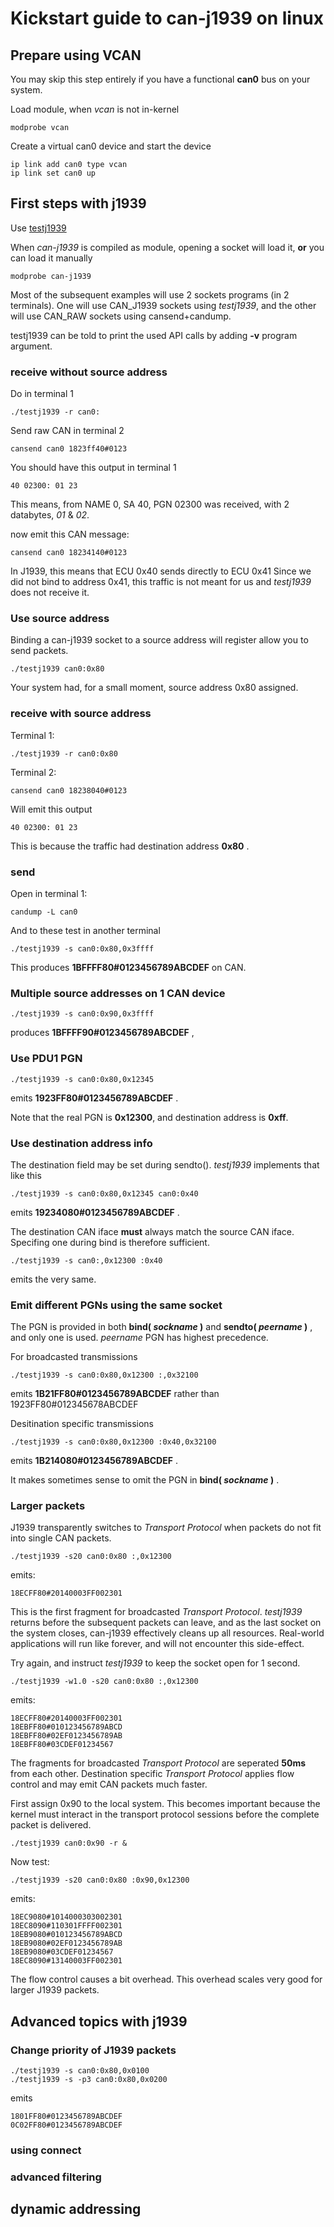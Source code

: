 # Kickstart guide to can-j1939 on linux

## Prepare using VCAN

You may skip this step entirely if you have a functional
**can0** bus on your system.

Load module, when *vcan* is not in-kernel

	modprobe vcan

Create a virtual can0 device and start the device

	ip link add can0 type vcan
	ip link set can0 up

## First steps with j1939

Use [testj1939](testj1939.c)

When *can-j1939* is compiled as module, opening a socket will load it,
__or__ you can load it manually

	modprobe can-j1939

Most of the subsequent examples will use 2 sockets programs (in 2 terminals).
One will use CAN_J1939 sockets using *testj1939*,
and the other will use CAN_RAW sockets using cansend+candump.

testj1939 can be told to print the used API calls by adding **-v** program argument.

### receive without source address

Do in terminal 1

	./testj1939 -r can0:

Send raw CAN in terminal 2

	cansend can0 1823ff40#0123

You should have this output in terminal 1

	40 02300: 01 23

This means, from NAME 0, SA 40, PGN 02300 was received,
with 2 databytes, *01* & *02*.

now emit this CAN message:

	cansend can0 18234140#0123

In J1939, this means that ECU 0x40 sends directly to ECU 0x41
Since we did not bind to address 0x41, this traffic
is not meant for us and *testj1939* does not receive it.

### Use source address

Binding a can-j1939 socket to a source address will register
allow you to send packets.

	./testj1939 can0:0x80

Your system had, for a small moment, source address 0x80 assigned.

### receive with source address

Terminal 1:

	./testj1939 -r can0:0x80

Terminal 2:

	cansend can0 18238040#0123

Will emit this output

	40 02300: 01 23

This is because the traffic had destination address __0x80__ .

### send

Open in terminal 1:

	candump -L can0

And to these test in another terminal

	./testj1939 -s can0:0x80,0x3ffff

This produces **1BFFFF80#0123456789ABCDEF** on CAN.

### Multiple source addresses on 1 CAN device

	./testj1939 -s can0:0x90,0x3ffff

produces **1BFFFF90#0123456789ABCDEF** ,

### Use PDU1 PGN

	./testj1939 -s can0:0x80,0x12345

emits **1923FF80#0123456789ABCDEF** .

Note that the real PGN is **0x12300**, and destination address is **0xff**.

### Use destination address info

The destination field may be set during sendto().
*testj1939* implements that like this

	./testj1939 -s can0:0x80,0x12345 can0:0x40

emits **19234080#0123456789ABCDEF** .

The destination CAN iface __must__ always match the source CAN iface.
Specifing one during bind is therefore sufficient.

	./testj1939 -s can0:,0x12300 :0x40

emits the very same.

### Emit different PGNs using the same socket

The PGN is provided in both __bind( *sockname* )__ and
__sendto( *peername* )__ , and only one is used.
*peername* PGN has highest precedence.

For broadcasted transmissions

	./testj1939 -s can0:0x80,0x12300 :,0x32100

emits **1B21FF80#0123456789ABCDEF** rather than 1923FF80#012345678ABCDEF

Desitination specific transmissions

	./testj1939 -s can0:0x80,0x12300 :0x40,0x32100

emits **1B214080#0123456789ABCDEF** .

It makes sometimes sense to omit the PGN in __bind( *sockname* )__ .

### Larger packets

J1939 transparently switches to *Transport Protocol* when packets
do not fit into single CAN packets.

	./testj1939 -s20 can0:0x80 :,0x12300

emits:

	18ECFF80#20140003FF002301

This is the first fragment for broadcasted *Transport Protocol*.
_testj1939_ returns before the subsequent packets can leave, and
as the last socket on the system closes, can-j1939 effectively
cleans up all resources. Real-world applications will run like forever,
and will not encounter this side-effect.

Try again, and instruct _testj1939_ to keep the socket open for 1 second.

	./testj1939 -w1.0 -s20 can0:0x80 :,0x12300

emits:

	18ECFF80#20140003FF002301
	18EBFF80#010123456789ABCD
	18EBFF80#02EF0123456789AB
	18EBFF80#03CDEF01234567

The fragments for broadcasted *Transport Protocol* are seperated
__50ms__ from each other.
Destination specific *Transport Protocol* applies flow control
and may emit CAN packets much faster.

First assign 0x90 to the local system.
This becomes important because the kernel must interact in the
transport protocol sessions before the complete packet is delivered.

	./testj1939 can0:0x90 -r &

Now test:

	./testj1939 -s20 can0:0x80 :0x90,0x12300

emits:

	18EC9080#1014000303002301
	18EC8090#110301FFFF002301
	18EB9080#010123456789ABCD
	18EB9080#02EF0123456789AB
	18EB9080#03CDEF01234567
	18EC8090#13140003FF002301

The flow control causes a bit overhead.
This overhead scales very good for larger J1939 packets.

## Advanced topics with j1939

### Change priority of J1939 packets

	./testj1939 -s can0:0x80,0x0100
	./testj1939 -s -p3 can0:0x80,0x0200

emits

	1801FF80#0123456789ABCDEF
	0C02FF80#0123456789ABCDEF

### using connect

### advanced filtering

## dynamic addressing
